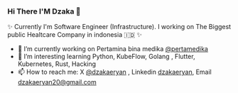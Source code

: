 ### Hi There I'M Dzaka 👋

✨ Currently I'm Software Engineer (Infrastructure). I working on The Biggest public Healtcare Company in indonesia 🇮🇩  ✨ 

- 🔭 I’m currently working on Pertamina bina medika [@pertamedika](https://www.pertamedika.co.id/)
- 🌱 I’m interesting learning Python, KubeFlow, Golang , Flutter, Kubernetes, Rust, Hacking
- 📫 How to reach me: X [@dzakaeryan](https://twitter.com/dzakaeryan) , Linkedin [dzakaeryan](https://www.linkedin.com/in/dzaka-eryan-377166104/), Email dzakaeryan20@gmail.com
  


